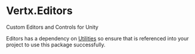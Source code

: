 # Vertx.Editors
Custom Editors and Controls for Unity

Editors has a dependency on [Utilities](https://github.com/vertxxyz/Vertx.Utilities) so ensure that is referenced into your project to use this package successfully.